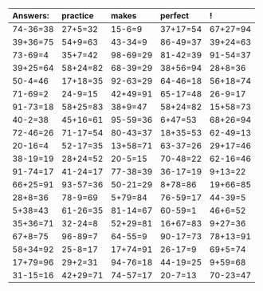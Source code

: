 | Answers: | practice | makes | perfect | ! |
| :--- | :--- | :--- | :--- | :--- |
| 74-36=38 | 27+5=32 | 15-6=9 | 37+17=54 | 67+27=94 | 
| 39+36=75 | 54+9=63 | 43-34=9 | 86-49=37 | 39+24=63 | 
| 73-69=4 | 35+7=42 | 98-69=29 | 81-42=39 | 91-54=37 | 
| 39+25=64 | 58+24=82 | 68-39=29 | 38+56=94 | 28+8=36 | 
| 50-4=46 | 17+18=35 | 92-63=29 | 64-46=18 | 56+18=74 | 
| 71-69=2 | 24-9=15 | 42+49=91 | 65-17=48 | 26-9=17 | 
| 91-73=18 | 58+25=83 | 38+9=47 | 58+24=82 | 15+58=73 | 
| 40-2=38 | 45+16=61 | 95-59=36 | 6+47=53 | 68+26=94 | 
| 72-46=26 | 71-17=54 | 80-43=37 | 18+35=53 | 62-49=13 | 
| 20-16=4 | 52-17=35 | 13+58=71 | 63-37=26 | 29+17=46 | 
| 38-19=19 | 28+24=52 | 20-5=15 | 70-48=22 | 62-16=46 | 
| 91-74=17 | 41-24=17 | 77-38=39 | 36-17=19 | 9+13=22 | 
| 66+25=91 | 93-57=36 | 50-21=29 | 8+78=86 | 19+66=85 | 
| 28+8=36 | 78-9=69 | 5+79=84 | 76-59=17 | 44-39=5 | 
| 5+38=43 | 61-26=35 | 81-14=67 | 60-59=1 | 46+6=52 | 
| 35+36=71 | 32-24=8 | 52+29=81 | 16+67=83 | 9+27=36 | 
| 67+8=75 | 96-89=7 | 64-55=9 | 90-17=73 | 78+13=91 | 
| 58+34=92 | 25-8=17 | 17+74=91 | 26-17=9 | 69+5=74 | 
| 17+79=96 | 29+2=31 | 94-76=18 | 44-19=25 | 9+59=68 | 
| 31-15=16 | 42+29=71 | 74-57=17 | 20-7=13 | 70-23=47 | 
